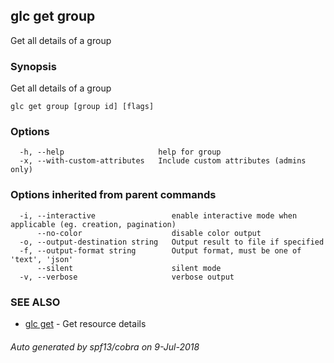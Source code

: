 ## glc get group

Get all details of a group

### Synopsis

Get all details of a group

```
glc get group [group id] [flags]
```

### Options

```
  -h, --help                     help for group
  -x, --with-custom-attributes   Include custom attributes (admins only)
```

### Options inherited from parent commands

```
  -i, --interactive                 enable interactive mode when applicable (eg. creation, pagination)
      --no-color                    disable color output
  -o, --output-destination string   Output result to file if specified
  -f, --output-format string        Output format, must be one of 'text', 'json'
      --silent                      silent mode
  -v, --verbose                     verbose output
```

### SEE ALSO

* [glc get](glc_get.md)	 - Get resource details

###### Auto generated by spf13/cobra on 9-Jul-2018

